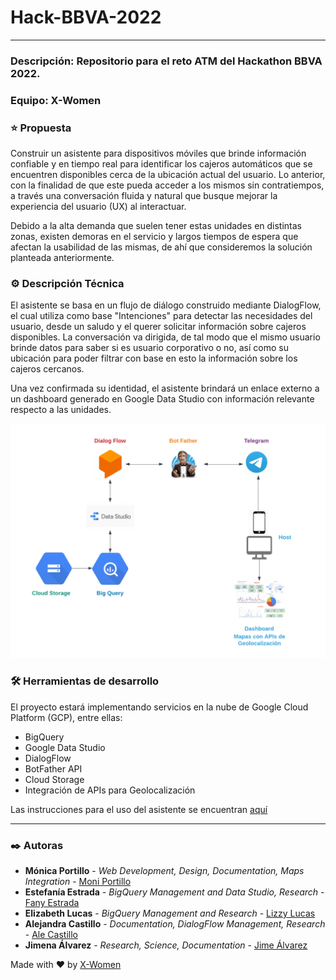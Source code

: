 # Hack-BBVA-2022
---
### Descripción: Repositorio para el reto ATM del Hackathon BBVA 2022.

### Equipo: X-Women

### :star: Propuesta
Construir un asistente para dispositivos móviles que brinde información confiable y en tiempo real para identificar los cajeros automáticos que se encuentren disponibles cerca de la ubicación actual del usuario. Lo anterior, con la finalidad de que este pueda acceder a los mismos sin contratiempos, a través una conversación fluida y natural que busque mejorar la experiencia del usuario (UX) al interactuar.

Debido a la alta demanda que suelen tener estas unidades en distintas zonas, existen demoras en el servicio y largos tiempos de espera que afectan la usabilidad de las mismas, de ahí que consideremos la solución planteada anteriormente.

### ⚙️ Descripción Técnica
El asistente se basa en un flujo de diálogo construido mediante DialogFlow, el cual utiliza como base "Intenciones" para detectar las necesidades del usuario, desde un saludo y el querer solicitar información sobre cajeros disponibles. La conversación va dirigida, de tal modo que el mismo usuario brinde datos para saber si es usuario corporativo o no, así como su ubicación para poder filtrar con base en esto la información sobre los cajeros cercanos.

Una vez confirmada su identidad, el asistente brindará un enlace externo a un dashboard generado en Google Data Studio con información relevante respecto a las unidades.

![Arquitectura Adiutans](./images/arquitectura-adiutans.png)

### 🛠️ Herramientas de desarrollo 

El proyecto estará implementando servicios en la nube de Google Cloud Platform (GCP), entre ellas:

+ BigQuery
+ Google Data Studio
+ DialogFlow
+ BotFather API
+ Cloud Storage
+ Integración de APIs para Geolocalización

Las instrucciones para el uso del asistente se encuentran [aquí](../instrucciones-adiutans.md)

---

### ✒️ Autoras

* **Mónica Portillo** - *Web Development, Design, Documentation, Maps Integration* -  [Moni Portillo](https://github.com/monicaps)
* **Estefanía Estrada** - *BigQuery Management and Data Studio, Research* -  [Fany Estrada](https://github.com/FanyEstrada)
* **Elizabeth Lucas** - *BigQuery Management and Research* -  [Lizzy Lucas](https://github.com/LizzyLucas)
* **Alejandra Castillo** - *Documentation, DialogFlow Management, Research* - [Ale Castillo](https://github.com/aleepsy)
* **Jimena Álvarez** - *Research, Science, Documentation* - [Jime Álvarez](https://github.com/5inope)


Made with :heart: by [X-Women](https://github.com/x-women-mx)
